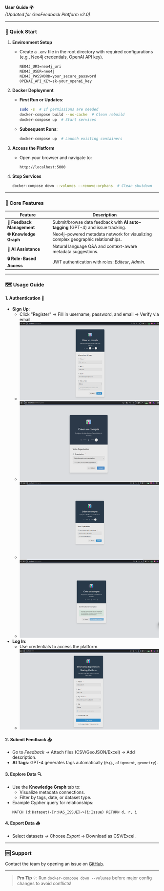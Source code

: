 **User Guide** 🌍  
*(Updated for GeoFeedback Platform v2.0)*  

---

### 🚀 Quick Start  

1. **Environment Setup**  
   - Create a `.env` file in the root directory with required configurations (e.g., Neo4j credentials, OpenAI API key).  
        ```  
        NEO4J_URI=neo4j_uri
        NEO4J_USER=neo4j  
        NEO4J_PASSWORD=your_secure_password  
        OPENAI_API_KEY=sk-your_openai_key  
        ```  

2. **Docker Deployment**  
   - **First Run or Updates**:  
     ```bash  
     sudo -s  # If permissions are needed  
     docker-compose build --no-cache  # Clean rebuild  
     docker-compose up  # Start services  
     ```  
   - **Subsequent Runs**:  
     ```bash  
     docker-compose up  # Launch existing containers  
     ```  

3. **Access the Platform**  
   - Open your browser and navigate to:  
     ```  
     http://localhost:5000   
     ```  

4. **Stop Services**  
    ```bash  
    docker-compose down --volumes --remove-orphans  # Clean shutdown  
    ```  

---

### 🌟 Core Features  

| Feature                | Description                                                                 |  
|------------------------|-----------------------------------------------------------------------------|  
| **📝 Feedback Management** | Submit/browse data feedback with **AI auto-tagging** (GPT-4) and issue tracking. |  
| **🌐 Knowledge Graph**    | Neo4j-powered metadata network for visualizing complex geographic relationships. |  
| **🤖 AI Assistance**      | Natural language Q&A and context-aware metadata suggestions.               |  
| **🔒 Role-Based Access**  | JWT authentication with roles: *Editeur*, *Admin*.              |  

---

### 🗺️ Usage Guide  

#### 1. **Authentication** 🔑  
   - **Sign Up**:  
     - Click "Register" → Fill in username, password, and email → Verify via email.  
     - ![alt text](img/register_1.png)
     - ![alt text](img/register_2.png)
     - ![alt text](img/register_3.png)
     - ![alt text](img/register_4.png)
   - **Log In**:  
     - Use credentials to access the platform.  
     - ![alt text](img/login.png)

#### 2. **Submit Feedback** 📤  
   - Go to *Feedback* → Attach files (CSV/GeoJSON/Excel) → Add description.  
   - **AI Tags**: GPT-4 generates tags automatically (e.g., `alignment`, `geometry`).  

#### 3. **Explore Data** 🔍  
   - Use the **Knowledge Graph** tab to:  
     - Visualize metadata connections.  
     - Filter by tags, date, or dataset type.  
   - Example Cypher query for relationships:  
     ```cypher  
     MATCH (d:Dataset)-[r:HAS_ISSUE]->(i:Issue) RETURN d, r, i  
     ```  

#### 4. **Export Data** 📥  
   - Select datasets → Choose *Export* → Download as CSV/Excel.  


---

### 🆘 Support  

Contact the team by opening an issue on [GitHub](https://github.com/ENSG-TSI24/Geodata-Experience-Sharing-Platform).  

--- 

> **Pro Tip** 💡: Run `docker-compose down --volumes` before major config changes to avoid conflicts!  
